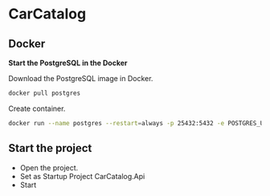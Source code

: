 # CarCatalog

## Docker

**Start the PostgreSQL in the Docker**

Download the PostgreSQL image in Docker.

```sh
docker pull postgres
```

Create container.

```sh
docker run --name postgres --restart=always -p 25432:5432 -e POSTGRES_USER=postgres -e POSTGRES_PASSWORD=Passw0rd -e POSTGRES_DB=postgres -v postgresvolume:/var/lib/postgresql/data -d postgres
```

## Start the project

- Open the project.
- Set as Startup Project CarCatalog.Api
- Start
